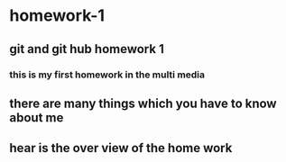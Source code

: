 # homework-1

## git and git hub homework 1 

### this is my first homework in the multi media

## there are many things which you have to know about me 

## hear is the over view of the home work 